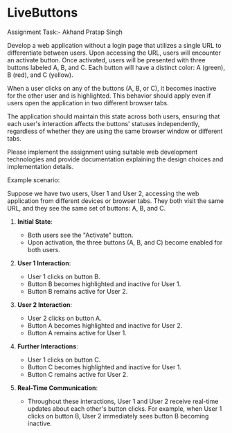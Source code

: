 # LiveButtons

Assignment Task:- Akhand Pratap Singh

Develop a web application without a login page that utilizes a single URL to differentiate between users. Upon accessing the URL, users will encounter an activate button. Once activated, users will be presented with three buttons labeled A, B, and C. Each button will have a distinct color: A (green), B (red), and C (yellow).

When a user clicks on any of the buttons (A, B, or C), it becomes inactive for the other user and is highlighted. This behavior should apply even if users open the application in two different browser tabs.

The application should maintain this state across both users, ensuring that each user's interaction affects the buttons' statuses independently, regardless of whether they are using the same browser window or different tabs.

Please implement the assignment using suitable web development technologies and provide documentation explaining the design choices and implementation details.

Example scenario:

Suppose we have two users, User 1 and User 2, accessing the web application from different devices or browser tabs. They both visit the same URL, and they see the same set of buttons: A, B, and C.

1. **Initial State**:
   - Both users see the "Activate" button.
   - Upon activation, the three buttons (A, B, and C) become enabled for both users.

2. **User 1 Interaction**:
   - User 1 clicks on button B.
   - Button B becomes highlighted and inactive for User 1.
   - Button B remains active for User 2.

3. **User 2 Interaction**:
   - User 2 clicks on button A.
   - Button A becomes highlighted and inactive for User 2.
   - Button A remains active for User 1.

4. **Further Interactions**:
   - User 1 clicks on button C.
   - Button C becomes highlighted and inactive for User 1.
   - Button C remains active for User 2.

5. **Real-Time Communication**:
   - Throughout these interactions, User 1 and User 2 receive real-time updates about each other's button clicks. For example, when User 1 clicks on button B, User 2 immediately sees button B becoming inactive.
